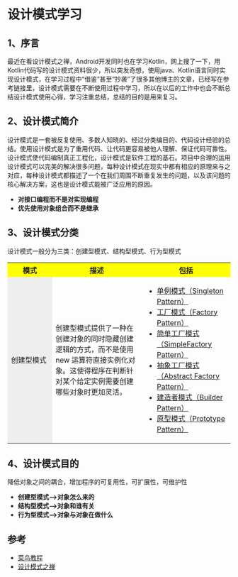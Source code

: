 # 设计模式学习

## 1、序言
最近在看设计模式之禅，Android开发同时也在学习Kotlin，网上搜了一下，用Kotlin代码写的设计模式资料很少，所以突发奇想，使用java、Kotlin语言同时实现设计模式，在学习过程中“借鉴”甚至“抄袭”了很多其他博主的文章，已经写在参考链接里，设计模式需要在不断使用过程中学习，所以在以后的工作中也会不断总结设计模式使用心得，学习注重总结，总结的目的是用来复习。
## 2、设计模式简介
设计模式是一套被反复使用、多数人知晓的、经过分类编目的、代码设计经验的总结。使用设计模式是为了重用代码、让代码更容易被他人理解、保证代码可靠性。设计模式使代码编制真正工程化，设计模式是软件工程的基石。项目中合理的运用设计模式可以完美的解决很多问题，每种设计模式在现实中都有相应的原理来与之对应，每种设计模式都描述了一个在我们周围不断重复发生的问题，以及该问题的核心解决方案，这也是设计模式能被广泛应用的原因。

* **对接口编程而不是对实现编程**
* **优先使用对象组合而不是继承**

## 3、设计模式分类
设计模式一般分为三类：创建型模式、结构型模式、行为型模式

<table>
  <tr>
    <th width=20%, bgcolor=yellow >模式</th>
    <th width=40%, bgcolor=yellow>描述</th>
    <th width="40%", bgcolor=yellow>包括</th>
  </tr>
  <tr>
    <td bgcolor=#eeeeee> 创建型模式 </td>
    <td> 创建型模式提供了一种在创建对象的同时隐藏创建逻辑的方式，而不是使用 new 运算符直接实例化对象。这使得程序在判断针对某个给定实例需要创建哪些对象时更加灵活。 </td>
    <td> 
        <ul>
            <li><div title="单例模式"><a href="https://github.com/nmgchfzhzhg/DesignPatternsDemo/tree/master/app/src/main/java/com/designpatterns/demo/creational/singleton">单例模式（Singleton Pattern）</div></li> 
            <li><div title="工厂模式"><a href="https://github.com/nmgchfzhzhg/DesignPatternsDemo/tree/master/app/src/main/java/com/designpatterns/demo/creational/factory">工厂模式（Factory Pattern）</div></li> 
            <li><div title="简单工厂模式"><a href="https://github.com/nmgchfzhzhg/DesignPatternsDemo/tree/master/app/src/main/java/com/designpatterns/demo/creational/simplefactory">简单工厂模式（SimpleFactory Pattern）</div></li> 
            <li><div title="抽象工厂模式"><a href="https://github.com/nmgchfzhzhg/DesignPatternsDemo/tree/master/app/src/main/java/com/designpatterns/demo/creational/abstractfactory">抽象工厂模式（Abstract Factory Pattern）</div></li> 
            <li><div title="建造者模式"><a href="https://github.com/nmgchfzhzhg/DesignPatternsDemo/tree/master/app/src/main/java/com/designpatterns/demo/creational/builder">建造者模式（Builder Pattern）</div></li> 
            <li><div title="原型模式"><a href="https://github.com/nmgchfzhzhg/DesignPatternsDemo/tree/master/app/src/main/java/com/designpatterns/demo/creational/prototype">原型模式（Prototype Pattern）</div></li> 
         </ul>
     </td>
  </tr>
</table>

## 4、设计模式目的
降低对象之间的耦合，增加程序的可复用性，可扩展性，可维护性


* **创建型模式-->对象怎么来的**
* **结构型模式-->对象和谁有关**
* **行为型模式-->对象与对象在做什么**




## 参考
* [菜鸟教程](http://www.runoob.com/design-pattern/design-pattern-tutorial.html "设计模式")
* [设计模式之禅]("设计模式之禅")